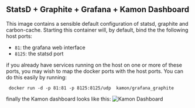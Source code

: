 StatsD + Graphite + Grafana + Kamon Dashboard
-------

This image contains a sensible default configuration of statsd, graphite and
carbon-cache. Starting this container will, by default, bind the the following
host ports:

- `81`: the grafana web interface
- `8125`: the statsd port

if you already have services running on the host on one or more of these ports, you may wish to map the docker ports with the host ports. You can do this easily by running:

     docker run -d -p 81:81 -p 8125:8125/udp  kamon/grafana_graphite

finally the Kamon dashboard looks like this: 
![Kamon Dashboard][1]


  [1]: http://kamon.io/assets/img/kamon-statsd-grafana.png
